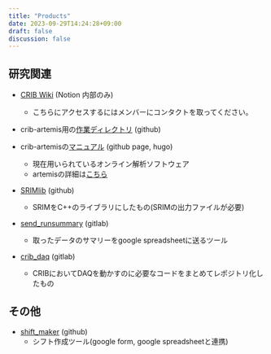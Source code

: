 ```yaml
---
title: "Products"
date: 2023-09-29T14:24:28+09:00
draft: false
discussion: false
---
```



## 研究関連
- [CRIB Wiki](https://www.notion.so/crib-manual-wiki/CRIB-Wiki-c48b46a470ca4187884d2722024dfdfe?pvs=4) (Notion 内部のみ)
  - こちらにアクセスするにはメンバーにコンタクトを取ってください。
- crib-artemis用の[作業ディレクトリ](https://github.com/okawak/artemis_crib) (github)
- crib-artemisの[マニュアル](https://okawak.github.io/artemis_crib/) (github page, hugo)
  - 現在用いられているオンライン解析ソフトウェア
  - artemisの詳細は[こちら](https://github.com/artemis-dev/artemis)

- [SRIMlib](https://github.com/okawak/SRIMlib) (github)
  - SRIMをC++のライブラリにしたもの(SRIMの出力ファイルが必要)
- [send_runsummary](https://www.cns.s.u-tokyo.ac.jp/gitlab/Okawa/send_runsummary) (gitlab)
  - 取ったデータのサマリーをgoogle spreadsheetに送るツール
- [crib_daq](https://www.cns.s.u-tokyo.ac.jp/gitlab/Okawa/crib_daq) (gitlab)
  - CRIBにおいてDAQを動かすのに必要なコードをまとめてレポジトリ化したもの

## その他
- [shift_maker](https://github.com/okawak/shift_maker) (github)
  - シフト作成ツール(google form, google spreadsheetと連携)
